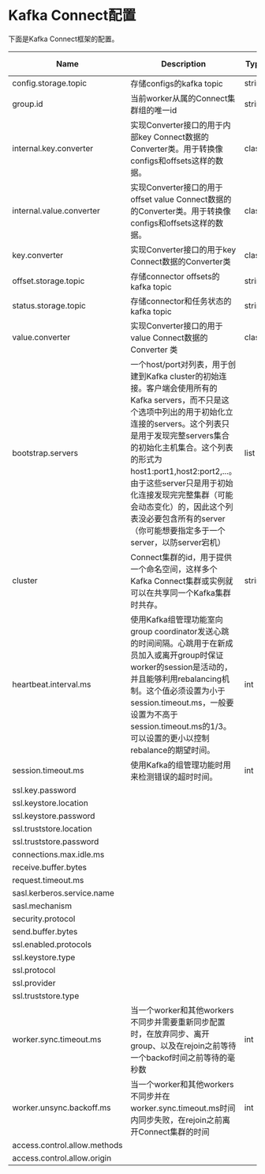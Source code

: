 # Kafka Connect配置

下面是Kafka Connect框架的配置。

|Name|Description|Type|Default|Valid Values|Importance|
|-|-|-|-|-|-|
|config.storage.topic|存储configs的kafka topic|string|||high|
|group.id|当前worker从属的Connect集群组的唯一id|string|||high|
|internal.key.converter|实现Converter接口的用于内部key Connect数据的Converter类。用于转换像configs和offsets这样的数据。|class|||high|
|internal.value.converter|实现Converter接口的用于offset value Connect数据的的Converter类。用于转换像configs和offsets这样的数据。|class|||high|
|key.converter|实现Converter接口的用于key Connect数据的Converter类|class|||high|
|offset.storage.topic|存储connector offsets的kafka topic|string|||high|
|status.storage.topic|存储connector和任务状态的kafka topic|string|||high|
|value.converter|实现Converter接口的用于value Connect数据的Converter 类|class|||high|
|bootstrap.servers|一个host\/port对列表，用于创建到Kafka cluster的初始连接。客户端会使用所有的Kafka servers，而不只是这个选项中列出的用于初始化立连接的servers。这个列表只是用于发现完整servers集合的初始化主机集合。这个列表的形式为host1:port1,host2:port2,...。由于这些server只是用于初始化连接发现完完整集群（可能会动态变化）的，因此这个列表没必要包含所有的server（你可能想要指定多于一个server，以防server宕机）|list|[localhost:9092]||high|
|cluster|Connect集群的id，用于提供一个命名空间，这样多个Kafka Connect集群或实例就可以在共享同一个Kafka集群时共存。|string|connect||high|
|heartbeat.interval.ms|使用Kafka组管理功能室向group coordinator发送心跳的时间间隔。心跳用于在新成员加入或离开group时保证worker的session是活动的，并且能够利用rebalancing机制。这个值必须设置为小于session.timeout.ms，一般要设置为不高于session.timeout.ms的1/3。可以设置的更小以控制rebalance的期望时间。|int|3000||high|
|session.timeout.ms|使用Kafka的组管理功能时用来检测错误的超时时间。|int|30000||high|
|ssl.key.password|||||high|
|ssl.keystore.location|||||high|
|ssl.keystore.password|||||high|
|ssl.truststore.location|||||high|
|ssl.truststore.password|||||high|
|connections.max.idle.ms|||||medium|
|receive.buffer.bytes|||||medium|
|request.timeout.ms|||||medium|
|sasl.kerberos.service.name|||||medium|
|sasl.mechanism|||||medium|
|security.protocol|||||medium|
|send.buffer.bytes|||||medium|
|ssl.enabled.protocols|||||medium|
|ssl.keystore.type|||||medium|
|ssl.protocol|||||medium|
|ssl.provider|||||medium|
|ssl.truststore.type|||||medium|
|worker.sync.timeout.ms|当一个worker和其他workers不同步并需要重新同步配置时，在放弃同步、离开group、以及在rejoin之前等待一个backof时间之前等待的毫秒数|int|3000||medium|
|worker.unsync.backoff.ms|当一个worker和其他workers不同步并在worker.sync.timeout.ms时间内同步失败，在rejoin之前离开Connect集群的时间|int|300000||medium|
|access.control.allow.methods|||||low|
|access.control.allow.origin|||||low|

